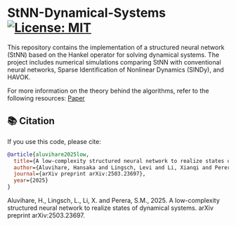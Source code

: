 # StNN-Dynamical-Systems [![License: MIT](https://img.shields.io/badge/license-MIT-blue.svg)](https://opensource.org/licenses/MIT)
This repository contains the implementation of a structured neural network (StNN) based on the Hankel operator for solving dynamical systems. The project includes numerical simulations comparing StNN with conventional neural networks, Sparse Identification of Nonlinear Dynamics (SINDy), and HAVOK.



For more information on the theory behind the algorithms, refer to the following resources:
[Paper](https://arxiv.org/abs/2503.23697)

## 📚 Citation

If you use this code, please cite:

```bibtex
@article{aluvihare2025low,
  title={A low-complexity structured neural network to realize states of dynamical systems},
  author={Aluvihare, Hansaka and Lingsch, Levi and Li, Xianqi and Perera, Sirani M},
  journal={arXiv preprint arXiv:2503.23697},
  year={2025}
}
```
Aluvihare, H., Lingsch, L., Li, X. and Perera, S.M., 2025. A low-complexity structured neural network to realize states of dynamical systems. arXiv preprint arXiv:2503.23697.
